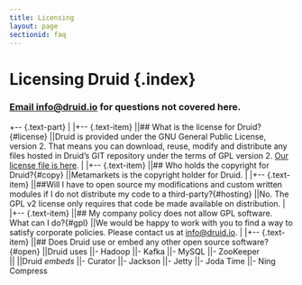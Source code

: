 ```yaml
---
title: Licensing
layout: page
sectionid: faq
---
```


# Licensing Druid {.index}
### [Email info@druid.io](mailto:info@druid.io) for questions not covered here.

+-- {.text-part}
|
|+-- {.text-item}
||## What is the license for Druid?{#license}
||Druid is provided under the GNU General Public License, version 2. That means you can download, reuse, modify and distribute any files hosted in Druid’s GIT repository under the terms of GPL version 2. <a href="https://github.com/metamx/druid/blob/master/LICENSE">Our license file is here</a>.
|
|+-- {.text-item}
||## Who holds the copyright for Druid?{#copy}
||Metamarkets is the copyright holder for Druid.
|
|+-- {.text-item}
||##Will I have to open source my modifications and custom written modules if I do not distribute my code to a third-party?{#hosting}
||No. The GPL v2 license only requires that code be made available on distribution.
|
|+-- {.text-item}
||## My company policy does not allow GPL software. What can I do?{#gpl}
||We would be happy to work with you to find a way to satisfy corporate policies. Please contact us at <info@druid.io>.
|
|+-- {.text-item}
||## Does Druid use or embed any other open source software?{#open}
||Druid uses 
||- Hadoop
||- Kafka
||- MySQL
||- ZooKeeper  
||
||Druid *embeds* 
||- Curator
||- Jackson
||- Jetty
||- Joda Time
||- Ning Compress
